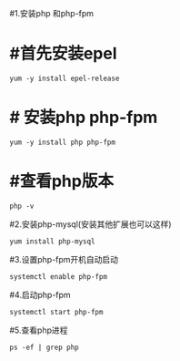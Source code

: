 #1.安装php 和php-fpm
# #首先安装epel
```
yum -y install epel-release
```
# # 安装php php-fpm
```
yum -y install php php-fpm
```
# #查看php版本
```
php -v
```

#2.安装php-mysql(安装其他扩展也可以这样)
```
yum install php-mysql
```

#3.设置php-fpm开机自动启动
```
systemctl enable php-fpm
```

#4.启动php-fpm
```
systemctl start php-fpm
```

#5.查看php进程
```
ps -ef | grep php
```